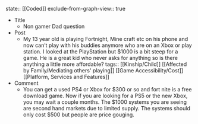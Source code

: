 state:: [[Coded]]
exclude-from-graph-view:: true

- Title
  - Non gamer Dad question
- Post
  - My 13 year old is playing Fortnight, Mine craft etc on his phone and now can’t play with his buddies anymore who are on an Xbox or play station. I looked at the PlayStation but $1000 is a bit steep for a game. He is a great kid who never asks for anything so is there anything a little more affordable?
    tags:: [[Kinship/Child]] [[Affected by Family/Mediating others' playing]] [[Game Accessibility/Cost]] [[Platform, Services and Features]]
- Comment
  - You can get a used PS4 or Xbox for $300 or so and fort nite is a free download game. Now if you are looking for a PS5 or the new Xbox, you may wait a couple months. The $1000 systems you are seeing are second hand markets due to limited supply. The systems should only cost $500 but people are price gouging.
